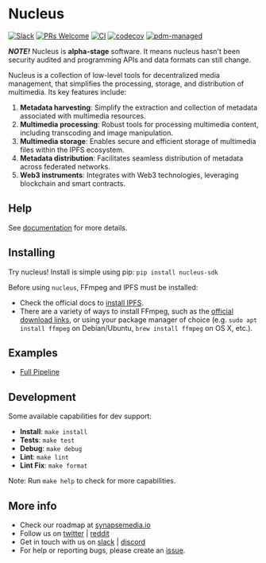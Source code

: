 # Nucleus

[![Slack](https://camo.githubusercontent.com/552ad37eb845d5e54e1bef55f3ea7adb185f36c845a6b676eec85e97122b2fcd/68747470733a2f2f696d672e736869656c64732e696f2f62616467652f736c61636b2d6a6f696e2d6f72616e67652e737667)](https://join.slack.com/t/synapse-media/shared_invite/zt-1vbnai6ee-zxOs1Outt2oGMA7Sh1CXgQ)
[![PRs Welcome](https://img.shields.io/badge/PRs-welcome-brightgreen.svg?style=flat-square)](https://makeapullrequest.com)
[![CI](https://github.com/ZorrillosDev/watchit-toolkit/actions/workflows/ci.yml/badge.svg)](https://github.com/ZorrillosDev/watchit-toolkit/actions/workflows/ci.yml)
[![codecov](https://codecov.io/gh/SynapseMedia/nucleus/branch/main/graph/badge.svg?token=M9FF5B6UNA)](https://codecov.io/gh/SynapseMedia/nucleus)
[![pdm-managed](https://img.shields.io/badge/pdm-managed-blueviolet)](https://pdm.fming.dev)

***NOTE!*** Nucleus is **alpha-stage** software. It means nucleus hasn't been security audited and programming APIs and data formats can still change.

Nucleus is a collection of low-level tools for decentralized media management, that simplifies the processing, storage, and distribution of multimedia. Its key features include:

1. **Metadata harvesting**: Simplify the extraction and collection of metadata associated with multimedia resources.
2. **Multimedia processing**: Robust tools for processing multimedia content, including transcoding and image manipulation.
3. **Multimedia storage**: Enables secure and efficient storage of multimedia files within the IPFS ecosystem.
4. **Metadata distribution**: Facilitates seamless distribution of metadata across federated networks.
5. **Web3 instruments**: Integrates with Web3 technologies, leveraging blockchain and smart contracts.

## Help

See [documentation](https://synapsemedia.github.io/nucleus/) for more details.

## Installing

Try nucleus! Install is simple using pip: `pip install nucleus-sdk`

Before using `nucleus`, FFmpeg and IPFS must be installed:

- Check the official docs to [install IPFS](https://docs.ipfs.tech/install/command-line/#system-requirements).
- There are a variety of ways to install FFmpeg, such as the [official download links](https://ffmpeg.org/download.html), or using your package manager of choice (e.g. `sudo apt install ffmpeg` on Debian/Ubuntu, `brew install ffmpeg` on OS X, etc.).

## Examples

- [Full Pipeline](./examples/full.py)

## Development

Some available capabilities for dev support:

- **Install**: `make install`
- **Tests**: `make test`
- **Debug**: `make debug`
- **Lint**: `make lint`
- **Lint Fix**: `make format`

Note: Run `make help` to check for more capabilities.  

## More info

- Check our roadmap at [synapsemedia.io](https://synapsemedia.io)
- Follow us on [twitter](https://twitter.com/synapse__media) | [reddit](https://www.reddit.com/r/synapse_media/)
- Get in touch with us on [slack](https://join.slack.com/t/synapse-media/shared_invite/zt-1vbnai6ee-zxOs1Outt2oGMA7Sh1CXgQ) | [discord](https://discord.gg/YW2RmGJ9YF)
- For help or reporting bugs, please create an [issue](https://github.com/SynapseMedia/nucleus/issues).
